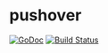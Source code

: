 pushover
=========

[![GoDoc](https://godoc.org/github.com/golang/gddo?status.svg)](http://godoc.org/github.com/gregdel/pushover)
[![Build Status](https://travis-ci.org/gregdel/pushover.svg?branch=master)](https://travis-ci.org/gregdel/pushover)
